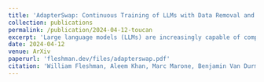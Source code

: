 ```yaml
---
title: 'AdapterSwap: Continuous Training of LLMs with Data Removal and Access-Control Guarantees'
collection: publications
permalink: /publication/2024-04-12-toucan
excerpt: 'Large language models (LLMs) are increasingly capable of completing knowledge intensive tasks by recalling information from a static pretraining corpus. Here we are concerned with LLMs in the context of evolving data requirements. For instance: batches of new data that are introduced periodically; subsets of data with user-based access controls; or requirements on dynamic removal of documents with guarantees that associated knowledge cannot be recalled. We wish to satisfy these requirements while at the same time ensuring a model does not forget old information when new data becomes available. To address these issues, we introduce AdapterSwap, a training and inference scheme that organizes knowledge from a data collection into a set of low-rank adapters, which are dynamically composed during inference. Our experiments demonstrate AdapterSwap’s ability to support efficient continual learning, while also enabling organizations to have fine-grained control over data access and deletion.'
date: 2024-04-12
venue: ArXiv
paperurl: 'fleshman.dev/files/adapterswap.pdf'
citation: 'William Fleshman, Aleem Khan, Marc Marone, Benjamin Van Durme. (2024). AdapterSwap: Continuous Training of LLMs with Data Removal and Access-Control Guarantees.'
---
```

